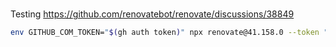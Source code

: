 #

Testing https://github.com/renovatebot/renovate/discussions/38849

```sh
env GITHUB_COM_TOKEN="$(gh auth token)" npx renovate@41.158.0 --token "$(gh auth token)" JamieTanna-Mend-testing/iss-38849
```
